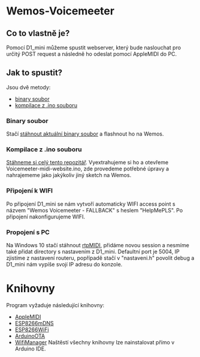 
# Wemos-Voicemeeter
## Co to vlastně je?
Pomocí D1_mini můžeme spustit webserver, který bude naslouchat pro určitý POST request a následně ho odeslat pomocí AppleMIDI do PC.
## Jak to spustit?
Jsou dvě metody: 
- [binary soubor](#binary-soubor)
- [kompilace z .ino souboru](#kompilace-z-ino-souboru)
### Binary soubor
Stačí [stáhnout aktuální binary soubor](https://github.com/smaartscz/Wemos-Voicemeeter/releases) a flashnout ho na Wemos.
### Kompilace z .ino souboru
[Stáhneme si celý tento repozitář](https://github.com/smaartscz/Wemos-Voicemeeter/archive/refs/heads/master.zip).
Vyextrahujeme si ho a otevřeme Voicemeeter-midi-website.ino, zde provedeme potřebné úpravy a nahrajememe jako jakýkoliv jiný sketch na Wemos.
### Připojení k WIFI
Po připojení D1_mini se nám vytvoří automaticky WIFI access point s názvem "Wemos Voicemeeter - FALLBACK" s heslem "HelpMePLS". Po připojení nakonfigurujeme WIFI.
### Propojení s PC
Na Windows 10 stačí stáhnout [rtpMIDI](https://www.tobias-erichsen.de/software/rtpmidi.html), přidáme novou session a nesmíme také přidat directory s nastavením z D1_mini. Defaultní port je 5004, IP zjistíme z nastavení routeru, popřípadě stačí v "nastaveni.h" povolit debug a D1_mini nám vypíše svojí IP adresu do konzole.
# Knihovny
Program vyžaduje následující knihovny:
- [AppleMIDI](https://github.com/lathoub/Arduino-AppleMIDI-Library)
- [ESP8266mDNS](https://github.com/esp8266/Arduino/tree/master/libraries/ESP8266mDNS)
- [ESP8266WiFi](https://github.com/esp8266/Arduino/tree/master/libraries/ESP8266WiFi)
- [ArduinoOTA](https://github.com/jandrassy/ArduinoOTA)
- [WifiManager](https://github.com/tzapu/WiFiManager)
Naštěstí všechny knihovny lze nainstalovat přímo v Arduino IDE.
